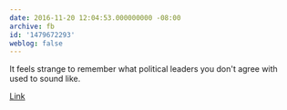 ```yaml
---
date: 2016-11-20 12:04:53.000000000 -08:00
archive: fb
id: '1479672293'
weblog: false
---
```


It feels strange to remember what political leaders you don't agree with used to sound like. 

[Link](http://theweek.com/speedreads/663167/pence-says-wasnt-offended-by-hamilton-message-boos-thats-what-freedom-sounds-like)
